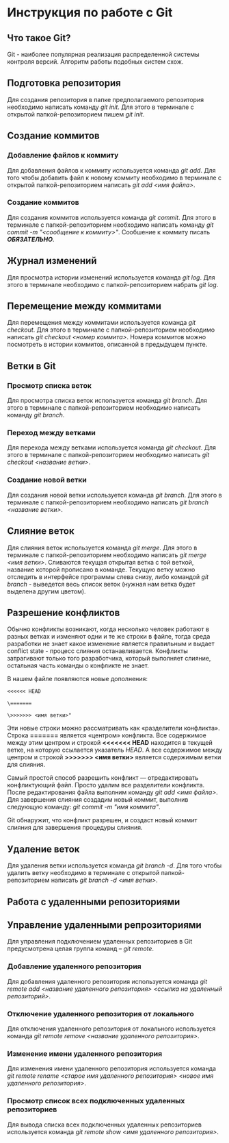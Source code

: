 # Инструкция по работе с Git

## Что такое Git?
Git - наиболее популярная реализация распределенной системы контроля версий. Алгоритм работы подобных систем схож.

## Подготовка репозитория
Для создания репозитория в папке предполагаемого репозитория необходимо написать команду *git init*. Для этого в терминале с открытой папкой-репозиторием пишем *git init*.

## Создание коммитов

### Добавление файлов к коммиту
Для добавления файлов к коммиту используется команда *git add*. Для того чтобы добавить файл к новому коммиту необходимо в терминале с открытой папкой-репозиторием написать *git add <имя файла>*.

### Создание коммитов
Для создания коммитов используется команда *git commit*. Для этого в терминале с папкой-репозиторием необходимо написать команду *git commit -m "<сообщение к коммиту>"*. Сообшение к коммиту писать ***ОБЯЗАТЕЛЬНО***.

## Журнал изменений
Для просмотра истории изменений используется команда *git log*. Для этого в терминале необходимо с папкой-репозиторием набрать *git log*.

## Перемещение между коммитами
Для перемещения между коммитами используется команда *git checkout*. Для этого в терминале с папкой-репозиторием необходимо написать *git checkout <номер коммита>*. Номера коммитов можно посмотреть в истории коммитов, описанной в предыдущем пункте.

## Ветки в Git

### Просмотр списка веток
Для просмотра списка веток используется команда *git branch*. Для этого в терминале с папкой-репозиторием необходимо написать команду *git branch*.

### Переход между ветками
Для перехода между ветками используется команда *git checkout*. Для этого в терминале с папкой-репозиторием необходимо написать *git checkout <название ветки>*.

### Создание новой ветки
Для создания новой ветки используется команда *git branch*. Для этого в терминале с папкой-репозиторием необходимо написать *git branch <название ветки>*.

## Слияние веток 
Для слияния веток используется команда *git merge*. Для этого в терминале с папкой-репозиторием необходимо написать *git merge <имя ветки>*. Сливаются текущая открытая ветка с той веткой, название которой прописано в команде. Текущую ветку можно отследить в интерфейсе программы слева снизу, либо командой *git branch* - выведется весь список веток (нужная нам ветка будет выделена другим цветом).

## Разрешение конфликтов
Обычно конфликты возникают, когда несколько человек работают в разных ветках и изменяют одни и те же строки в файле, тогда среда разработки не знает какое изменение является правильным и выдает conflict state - процесс слияния останавливается. Конфликты затрагивают только того разработчика, который выполняет слияние, остальная часть команды о конфликте не знает. 

В нашем файле появляются новые дополнения:

```
<<<<<< HEAD

\=======

\>>>>>>> <имя ветки>"
```

Эти новые строки можно рассматривать как «разделители конфликта». Строка **=======** является «центром» конфликта. Все содержимое между этим центром и строкой **<<<<<<< HEAD** находится в текущей ветке, на которую ссылается указатель *HEAD*. А все содержимое между центром и строкой **>>>>>>> <имя ветки>** является содержимым ветки для слияния.

Самый простой способ разрешить конфликт — отредактировать конфликтующий файл. Просто удалим все разделители конфликта. После редактирования файла выполним команду *git add <имя файла>*. Для завершения слияния создадим новый коммит, выполнив следующую команду: *git commit -m "имя коммита"*.

Git обнаружит, что конфликт разрешен, и создаст новый коммит слияния для завершения процедуры слияния.

## Удаление веток
Для удаления ветки используется команда *git branch -d*. Для того чтобы удалить ветку необходимо в терминале с открытой папкой-репозиторием написать *git branch -d <имя ветки>*.

## Работа с удаленными репозиториями

## Управление удаленными репрозиториями
Для управления подключением удаленных репозиториев в Git предусмотрена целая группа команд – *git remote*.

### Добавление удаленного репозитория
Для добавления удаленного репозитория используется команда *git remote add <название удаленного репозитория> <ссылка на удаленный репозиторий>*.

### Отключение удаленного репозитория от локального
Для отключения удаленного репозитория от локального используется команда *git remote remove <название удаленного репозитория>*.

### Изменение имени удаленного репозитория
Для изменения имени удаленного репозитория используется команда *git remote rename <старое имя удаленного репозитория> <новое имя удаленного репозитория>*. 

### Просмотр список всех подключенных удаленных репозиториев
Для вывода списка всех подключенных удаленных репозиториев используется команда *git remote show <имя удаленного репозитория>*.